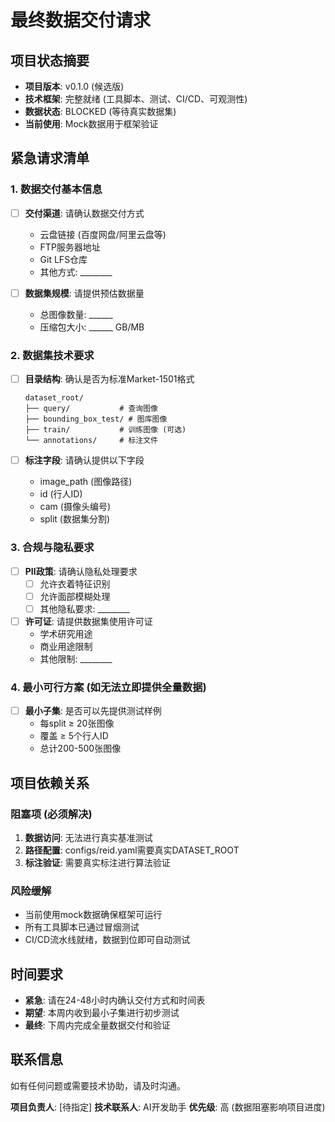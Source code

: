 # 最终数据交付请求

## 项目状态摘要
- **项目版本**: v0.1.0 (候选版)
- **技术框架**: 完整就绪 (工具脚本、测试、CI/CD、可观测性)
- **数据状态**: BLOCKED (等待真实数据集)
- **当前使用**: Mock数据用于框架验证

## 紧急请求清单

### 1. 数据交付基本信息
- [ ] **交付渠道**: 请确认数据交付方式
  - 云盘链接 (百度网盘/阿里云盘等)
  - FTP服务器地址
  - Git LFS仓库
  - 其他方式: ________

- [ ] **数据集规模**: 请提供预估数据量
  - 总图像数量: ______
  - 压缩包大小: ______ GB/MB

### 2. 数据集技术要求
- [ ] **目录结构**: 确认是否为标准Market-1501格式
  ```
  dataset_root/
  ├── query/           # 查询图像
  ├── bounding_box_test/ # 图库图像
  ├── train/           # 训练图像 (可选)
  └── annotations/     # 标注文件
  ```

- [ ] **标注字段**: 请确认提供以下字段
  - image_path (图像路径)
  - id (行人ID)
  - cam (摄像头编号)
  - split (数据集分割)

### 3. 合规与隐私要求
- [ ] **PII政策**: 请确认隐私处理要求
  - [ ] 允许衣着特征识别
  - [ ] 允许面部模糊处理
  - [ ] 其他隐私要求: ________

- [ ] **许可证**: 请提供数据集使用许可证
  - 学术研究用途
  - 商业用途限制
  - 其他限制: ________

### 4. 最小可行方案 (如无法立即提供全量数据)
- [ ] **最小子集**: 是否可以先提供测试样例
  - 每split ≥ 20张图像
  - 覆盖 ≥ 5个行人ID
  - 总计200-500张图像

## 项目依赖关系

### 阻塞项 (必须解决)
1. **数据访问**: 无法进行真实基准测试
2. **路径配置**: configs/reid.yaml需要真实DATASET_ROOT
3. **标注验证**: 需要真实标注进行算法验证

### 风险缓解
- 当前使用mock数据确保框架可运行
- 所有工具脚本已通过冒烟测试
- CI/CD流水线就绪，数据到位即可自动测试

## 时间要求
- **紧急**: 请在24-48小时内确认交付方式和时间表
- **期望**: 本周内收到最小子集进行初步测试
- **最终**: 下周内完成全量数据交付和验证

## 联系信息
如有任何问题或需要技术协助，请及时沟通。

**项目负责人**: [待指定]
**技术联系人**: AI开发助手
**优先级**: 高 (数据阻塞影响项目进度)